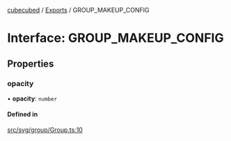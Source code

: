 [cubecubed](/reference/README.md) / [Exports](/reference/modules.md) / GROUP\_MAKEUP\_CONFIG

# Interface: GROUP\_MAKEUP\_CONFIG

## Properties

### opacity

• **opacity**: `number`

#### Defined in

[src/svg/group/Group.ts:10](https://github.com/imaphatduc/cubecubed/blob/0dc8d92/src/svg/group/Group.ts#L10)
